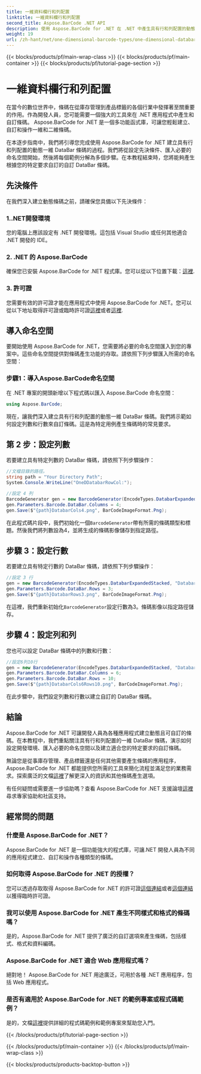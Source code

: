 ```yaml
---
title: 一維資料欄行和列配置
linktitle: 一維資料欄行和列配置
second_title: Aspose.BarCode .NET API
description: 使用 Aspose.BarCode for .NET 在 .NET 中產生具有行和列配置的動態一維 DataBar 條碼。客製化變簡單！
weight: 19
url: /zh-hant/net/one-dimensional-barcode-types/one-dimensional-databar-row-column-configuration/
---
```


{{< blocks/products/pf/main-wrap-class >}}
{{< blocks/products/pf/main-container >}}
{{< blocks/products/pf/tutorial-page-section >}}

# 一維資料欄行和列配置


在當今的數位世界中，條碼在從庫存管理到產品標籤的各個行業中發揮著至關重要的作用。作為開發人員，您可能需要一個強大的工具來在 .NET 應用程式中產生和自訂條碼。 Aspose.BarCode for .NET 是一個多功能函式庫，可讓您輕鬆建立、自訂和操作一維和二維條碼。

在本逐步指南中，我們將引導您完成使用 Aspose.BarCode for .NET 建立具有行和列配置的動態一維 DataBar 條碼的過程。我們將從設定先決條件、匯入必要的命名空間開始，然後將每個範例分解為多個步驟。在本教程結束時，您將能夠產生根據您的特定要求自訂的自訂 DataBar 條碼。

## 先決條件

在我們深入建立動態條碼之前，請確保您具備以下先決條件：

### 1..NET開發環境

您的電腦上應該設定有 .NET 開發環境。這包括 Visual Studio 或任何其他適合 .NET 開發的 IDE。

### 2. .NET 的 Aspose.BarCode

確保您已安裝 Aspose.BarCode for .NET 程式庫。您可以從以下位置下載：[這裡](https://releases.aspose.com/barcode/net/).

### 3. 許可證

您需要有效的許可證才能在應用程式中使用 Aspose.BarCode for .NET。您可以從以下地址取得許可證或臨時許可證[這裡](https://purchase.aspose.com/buy)或者[這裡](https://purchase.aspose.com/temporary-license/).

## 導入命名空間

要開始使用 Aspose.BarCode for .NET，您需要將必要的命名空間匯入到您的專案中。這些命名空間提供對條碼產生功能的存取。請依照下列步驟匯入所需的命名空間：

### 步驟1：導入Aspose.BarCode命名空間

在 .NET 專案的開頭新增以下程式碼以匯入 Aspose.BarCode 命名空間：

```csharp
using Aspose.BarCode;
```

現在，讓我們深入建立具有行和列配置的動態一維 DataBar 條碼。我們將示範如何設定列數和行數來自訂條碼。這是為特定用例產生條碼時的常見要求。

## 第 2 步：設定列數

若要建立具有特定列數的 DataBar 條碼，請依照下列步驟操作：

```csharp
//文檔目錄的路徑。
string path = "Your Directory Path";
System.Console.WriteLine("OneDDatabarRowCol:");

//設定 4 列
BarcodeGenerator gen = new BarcodeGenerator(EncodeTypes.DatabarExpandedStacked, "Databar Expanded Stacked long");
gen.Parameters.Barcode.DataBar.Columns = 4;
gen.Save($"{path}DatabarCols4.png", BarCodeImageFormat.Png);
```

在此程式碼片段中，我們初始化一個`BarcodeGenerator`帶有所需的條碼類型和標題。然後我們將列數設為4，並將生成的條碼影像儲存到指定路徑。

## 步驟 3：設定行數

若要建立具有特定行數的 DataBar 條碼，請依照下列步驟操作：

```csharp
//設定 3 行
gen = new BarcodeGenerator(EncodeTypes.DatabarExpandedStacked, "Databar Expanded Stacked long");
gen.Parameters.Barcode.DataBar.Rows = 3;
gen.Save($"{path}DatabarRows3.png", BarCodeImageFormat.Png);
```

在這裡，我們重新初始化`BarcodeGenerator`設定行數為3。條碼影像以指定路徑儲存。

## 步驟 4：設定列和列

您也可以設定 DataBar 條碼中的列數和行數：

```csharp
//設定6列10行
gen = new BarcodeGenerator(EncodeTypes.DatabarExpandedStacked, "Databar Expanded Stacked long");
gen.Parameters.Barcode.DataBar.Columns = 6;
gen.Parameters.Barcode.DataBar.Rows = 10;
gen.Save($"{path}DatabarCols6Rows10.png", BarCodeImageFormat.Png);
```

在此步驟中，我們設定列數和行數以建立自訂的 DataBar 條碼。

## 結論

Aspose.BarCode for .NET 可讓開發人員為各種應用程式建立動態且可自訂的條碼。在本教程中，我們重點關注具有行和列配置的一維 DataBar 條碼，演示如何設定開發環境、匯入必要的命名空間以及建立適合您的特定要求的自訂條碼。

無論您是從事庫存管理、產品標籤還是任何其他需要產生條碼的應用程序，Aspose.BarCode for .NET 都能提供您所需的工具來簡化流程並滿足您的業務需求。探索廣泛的文檔[這裡](https://reference.aspose.com/barcode/net/)了解更深入的資訊和其他條碼產生選項。

有任何疑問或需要進一步協助嗎？查看 Aspose.BarCode for .NET 支援論壇[這裡](https://forum.aspose.com/c/barcode/13)尋求專家協助和社區支持。

## 經常問的問題

### 什麼是 Aspose.BarCode for .NET？
Aspose.BarCode for .NET 是一個功能強大的程式庫，可讓.NET 開發人員為不同的應用程式建立、自訂和操作各種類型的條碼。

### 如何取得 Aspose.BarCode for .NET 的授權？
您可以透過存取取得 Aspose.BarCode for .NET 的許可證[這個連結](https://purchase.aspose.com/buy)或者[這個連結](https://purchase.aspose.com/temporary-license/)以獲得臨時許可證。

### 我可以使用 Aspose.BarCode for .NET 產生不同樣式和格式的條碼嗎？
是的，Aspose.BarCode for .NET 提供了廣泛的自訂選項來產生條碼，包括樣式、格式和資料編碼。

### Aspose.BarCode for .NET 適合 Web 應用程式嗎？
絕對地！ Aspose.BarCode for .NET 用途廣泛，可用於各種 .NET 應用程序，包括 Web 應用程式。

### 是否有適用於 Aspose.BarCode for .NET 的範例專案或程式碼範例？
是的，文檔[這裡](https://reference.aspose.com/barcode/net/)提供詳細的程式碼範例和範例專案來幫助您入門。



{{< /blocks/products/pf/tutorial-page-section >}}

{{< /blocks/products/pf/main-container >}}
{{< /blocks/products/pf/main-wrap-class >}}

{{< blocks/products/products-backtop-button >}}
